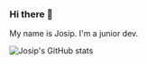 ### Hi there 👋

My name is Josip. I'm a junior dev.


![Josip's GitHub stats](https://github-readme-stats.vercel.app/api?username=JusufS12&show_icons=true&theme=transparent)
